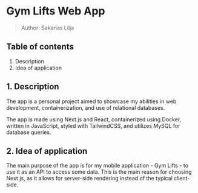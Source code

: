# Gym Lifts Web App
> Author: Sakarias Lilja

## Table of contents
1. Description
1. Idea of application

## 1. Description
The app is a personal project aimed to showcase my abilities in web development, containerization, and use of relational databases.

The app is made using Next.js and React, containerized using Docker, written in JavaScript, styled with TailwindCSS, and utilizes MySQL for database queries.

## 2. Idea of application
The main purpose of the app is for my mobile application - Gym Lifts - to use it as an API to access some data. This is the main reason for choosing Next.js, as it allows for server-side rendering instead of the typical client-side.